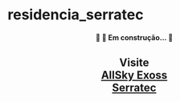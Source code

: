 # residencia_serratec

<!--ts-->
<h4 align="center"> 
	🚧  🚀 Em construção...  🚧
</h4>

<p align="center">
	<h2 align="center"> Visite <h\2><br>
 <a href="http://www.allskyexossjam1.br-web.com/">AllSky Exoss</a> <br>
<a href="http://serratec.org/">Serratec</a> 
   
<!--te-->
